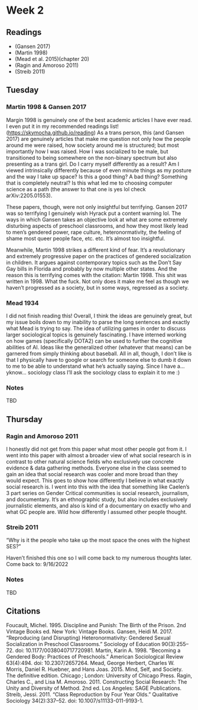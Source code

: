 # Week 2

## Readings

- (Gansen 2017)
- (Martin 1998)
- (Mead et al. 2015)(chapter 20)
- (Ragin and Amoroso 2011)
- (Streib 2011)

## Tuesday

### Martin 1998 & Gansen 2017

Margin 1998 is genuinely one of the best academic articles I have ever read. I even put it in my recommended readings list! (https://skymocha.github.io/reading) As a trans person, this (and Gansen 2017) are genuinely articles that make me question not only how the people around me were raised, how society around me is structured; but most importantly how I was raised. How I was socialized to be male, but transitioned to being somewhere on the non-binary spectrum but also presenting as a trans girl. Do I carry myself differently as a result? Am I viewed intrinsically differently because of even minute things as my posture and the way I take up space? Is this a good thing? A bad thing? Something that is completely neutral? Is this what led me to choosing computer science as a path (the answer to that one is yes lol check arXiv:2205.01553).

These papers, though, were not only insightful but terrifying. Gansen 2017 was so terrifying I genuinely wish Hyrack put a content warning lol. The ways in which Gansen takes an objective look at what are some extremely disturbing aspects of preschool classrooms, and how they most likely lead to men’s gendered power, rape culture, heteronormativity, the feeling of shame most queer people face, etc. etc. It’s almost too insightful.

Meanwhile, Martin 1998 strikes a different kind of fear. It’s a revolutionary and extremely progressive paper on the practices of gendered socialization in children. It argues against contemporary topics such as the Don’t Say Gay bills in Florida and probably by now multiple other states. And the reason this is terrifying comes with the citation: Martin 1998. This shit was written in 1998. What the fuck. Not only does it make me feel as though we haven’t progressed as a society, but in some ways, regressed as a society.

### Mead 1934

I did not finish reading this! Overall, I think the ideas are genuinely great, but my issue boils down to my inability to parse the long sentences and exactly what Mead is trying to say. The idea of utilizing games in order to discuss larger sociological topics is genuinely fascinating. I have interned working on how games (specifically DOTA2) can be used to further the cognitive abilities of AI. Ideas like the generalized other (whatever that means) can be garnered from simply thinking about baseball. All in all, though, I don’t like is that I physically have to google or search for someone else to dumb it down to me to be able to understand what he’s actually saying. Since I have a… yknow… sociology class I’ll ask the sociology class to explain it to me :)

### Notes

TBD

## Thursday

### Ragin and Amoroso 2011

I honestly did not get from this paper what most other people got from it. I went into this paper with almost a broader view of what social research is in contrast to other natural science fields who exclusively use concrete evidence & data gathering methods. Everyone else in the class seemed to gain an idea that social research was cooler and more broad than they would expect. This goes to show how differently I believe in what exactly social research is. I went into this with the idea that something like Caelen’s 3 part series on Gender Critical communities is social research, journalism, and documentary. It’s an ethnographic study, but also includes exclusively journalistic elements, and also is kind of a documentary on exactly who and what GC people are. Wild how differently I assumed other people thought.

### Streib 2011

“Why is it the people who take up the most space the ones with the highest SES?”

Haven’t finished this one so I will come back to my numerous thoughts later. Come back to: 9/16/2022

### Notes

TBD

## Citations

Foucault, Michel. 1995. Discipline and Punish: The Birth of the Prison. 2nd Vintage Books ed. New York: Vintage Books.
Gansen, Heidi M. 2017. “Reproducing (and Disrupting) Heteronormativity: Gendered Sexual Socialization in Preschool Classrooms.” Sociology of Education 90(3):255–72. doi: 10.1177/0038040717720981.
Martin, Karin A. 1998. “Becoming a Gendered Body: Practices of Preschools.” American Sociological Review 63(4):494. doi: 10.2307/2657264.
Mead, George Herbert, Charles W. Morris, Daniel R. Huebner, and Hans Joas. 2015. Mind, Self, and Society. The definitive edition. Chicago ; London: University of Chicago Press.
Ragin, Charles C., and Lisa M. Amoroso. 2011. Constructing Social Research: The Unity and Diversity of Method. 2nd ed. Los Angeles: SAGE Publications.
Streib, Jessi. 2011. “Class Reproduction by Four Year Olds.” Qualitative Sociology 34(2):337–52. doi: 10.1007/s11133-011-9193-1.

